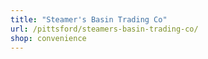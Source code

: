 ```yaml
---
title: "Steamer's Basin Trading Co"
url: /pittsford/steamers-basin-trading-co/
shop: convenience
---
```

